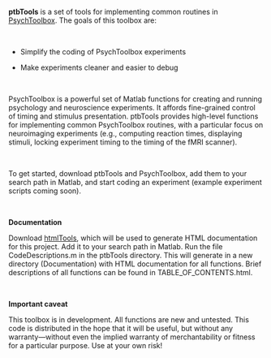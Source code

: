 **ptbTools** is a set of tools for implementing common routines in
[PsychToolbox][1]. The goals of this toolbox are:

[1]: <http://psychtoolbox.org>

 

-   Simplify the coding of PsychToolbox experiments

-   Make experiments cleaner and easier to debug

 

PsychToolbox is a powerful set of Matlab functions for creating and running
psychology and neuroscience experiments. It affords fine-grained control of
timing and stimulus presentation. ptbTools provides high-level functions for
implementing common PsychToolbox routines, with a particular focus on
neuroimaging experiments (e.g., computing reaction times, displaying stimuli,
locking experiment timing to the timing of the fMRI scanner).

 

To get started, download ptbTools and PsychToolbox, add them to your search path
in Matlab, and start coding an experiment (example experiment scripts coming
soon).

 

**Documentation**

Download [htmlTools][2], which will be used to generate HTML documentation for
this project. Add it to your search path in Matlab. Run the file
CodeDescriptions.m in the ptbTools directory. This will generate in a new
directory (Documentation) with HTML documentation for all functions. Brief
descriptions of all functions can be found in TABLE\_OF\_CONTENTS.html.

[2]: <https://github.com/michaelfbonner/htmlTools>

 

**Important caveat**

This toolbox is in development. All functions are new and untested. This code is
distributed in the hope that it will be useful, but without any warranty—without
even the implied warranty of merchantability or fitness for a particular
purpose. Use at your own risk!

 
